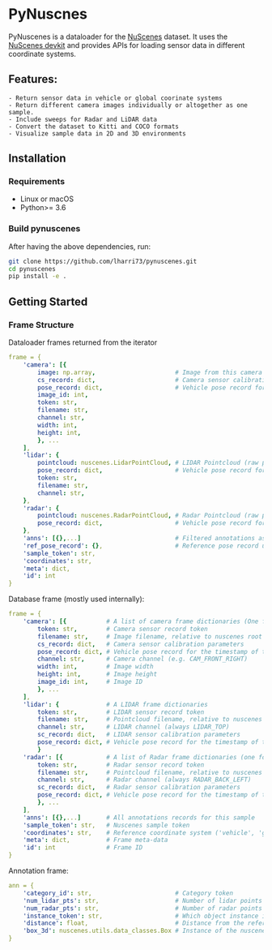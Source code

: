 # PyNuscnes

PyNuscenes is a dataloader for the [NuScenes](https://www.nuscenes.org/nuscenes) dataset.
It uses the [NuScenes devkit](https://github.com/nutonomy/nuscenes-devkit) and 
provides APIs for loading sensor data in different coordinate systems.

## Features:
    - Return sensor data in vehicle or global coorinate systems
    - Return different camera images individually or altogether as one sample.
    - Include sweeps for Radar and LiDAR data
    - Convert the dataset to Kitti and COCO formats
    - Visualize sample data in 2D and 3D environments

## Installation
### Requirements
- Linux or macOS
- Python>= 3.6

### Build pynuscenes
After having the above dependencies, run:
```bash
git clone https://github.com/lharri73/pynuscenes.git
cd pynuscenes
pip install -e .
```

## Getting Started

### Frame Structure

Dataloader frames returned from the iterator
```yaml
frame = {
    'camera': [{
        image: np.array,                      # Image from this camera
        cs_record: dict,                      # Camera sensor calibration parameters
        pose_record: dict,                    # Vehicle pose record for the timestamp of the camera
        image_id: int,
        token: str,
        filename: str,
        channel: str,
        width: int,
        height: int,
        }, ...
    ],
    'lidar': {
        pointcloud: nuscenes.LidarPointCloud, # LIDAR Pointcloud (raw points are at ['pointcloud'].points 4xn)
        pose_record: dict,                    # Vehicle pose record for the timestamp of the lidar
        token: str,
        filename: str,
        channel: str,
    },
    'radar': {
        pointcloud: nuscenes.RadarPointCloud, # Radar Pointcloud (raw points are at ['pointcloud'].points 18xn)
        pose_record: dict,                    # Vehicle pose record for the timestamp of Radar
    },
    'anns': [{},...]                          # Filtered annotations as Box objects
    'ref_pose_record': {},                    # Reference pose record used for mapping anns from global to vehicle
    'sample_token': str,
    'coordinates': str,
    'meta': dict,
    'id': int
}
```

Database frame (mostly used internally):
```yaml
frame = {
    'camera': [{           # A list of camera frame dictionaries (One for each camera)
        token: str,        # Camera sensor record token
        filename: str,     # Image filename, relative to nuscenes root dir
        cs_record: dict,   # Camera sensor calibration parameters
        pose_record: dict, # Vehicle pose record for the timestamp of the camera
        channel: str,      # Camera channel (e.g. CAM_FRONT_RIGHT)
        width: int,        # Image width
        height: int,       # Image height
        image_id: int,     # Image ID
        }, ...
    ],
    'lidar': {             # A LIDAR frame dictionaries
        token: str,        # LIDAR sensor record token
        filename: str,     # Pointcloud filename, relative to nuscenes root dir
        channel: str,      # LIDAR channel (always LIDAR_TOP)
        sc_record: dict,   # LIDAR sensor calibration parameters
        pose_record: dict, # Vehicle pose record for the timestamp of the LIDAR
        }
    'radar': [{            # A list of Radar frame dictionaries (one for each Radar)
        token: str,        # Radar sensor record token
        filename: str,     # Pointcloud filename, relative to nuscenes root dir
        channel: str,      # Radar channel (always RADAR_BACK_LEFT)
        sc_record: dict,   # Radar sensor calibration parameters
        pose_record: dict, # Vehicle pose record for the timestamp of the Radar
        }, ...
    ],
    'anns': [{},...]       # All annotations records for this sample
    'sample_token': str,   # Nuscenes sample token
    'coordinates': str,    # Reference coordinate system ('vehicle', 'global')
    'meta': dict,          # Frame meta-data
    'id': int              # Frame ID
}
```

Annotation frame:
```yaml
ann = {
    'category_id': str,                       # Category token
    'num_lidar_pts': str,                     # Number of lidar points in this box
    'num_radar_pts': str,                     # Number of radar points in this box
    'instance_token': str,                    # Which object instance is this annotating. An instance can have multiple annotations over time.
    'distance': float,                        # Distance from the reference sensor (meters)
    'box_3d': nuscenes.utils.data_classes.Box # Instance of the nuscenes box describing this object
}
```
